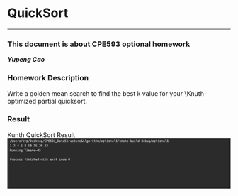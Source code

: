 # QuickSort
***
### This document is about CPE593 optional homework
***Yupeng Cao***

### Homework Description
Write a golden mean search to find the best k value for your \Knuth-optimized partial quicksort.

### Result
Kunth QuickSort Result
![KnuthQuickSort](Result_Kunth.png)

  

